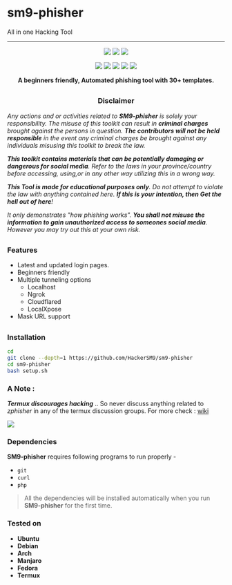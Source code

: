# sm9-phisher
All in one Hacking Tool
<hr>
<p align="center">
  <img src="https://img.shields.io/badge/Version-9.5.0-green?style=for-the-badge">
  <img src="https://img.shields.io/github/license/HackerSM9/sm9-phisher?style=for-the-badge&color=teal">
  <img src="https://img.shields.io/github/stars/HackerSM9/sm9-phisher?style=for-the-badge">
</p>

<p align="center">
  <img src="https://img.shields.io/badge/Author-HackerSM9-blue?style=flat-square">
  <img src="https://img.shields.io/badge/Open%20Source-Yes-darkgreen?style=flat-square">
  <img src="https://img.shields.io/badge/Maintained%3F-Yes-lightblue?style=flat-square">
  <img src="https://img.shields.io/badge/Written%20In-Shell-darkcyan?style=flat-square">
  <img src="https://hits.seeyoufarm.com/api/count/incr/badge.svg?url=https%3A%2F%2Fgithub.com%2FHackerSM9%2Fsm9-phisher&title=Visitors&edge_flat=false"/></a>
</p>

<p align="center"><b>A beginners friendly, Automated phishing tool with 30+ templates.</b></p>

##

<h3><p align="center">Disclaimer</p></h3>

<i>Any actions and or activities related to <b>SM9-phisher</b> is solely your responsibility. The misuse of this toolkit can result in <b>criminal charges</b> brought against the persons in question. <b>The contributors will not be held responsible</b> in the event any criminal charges be brought against any individuals misusing this toolkit to break the law.

<b>This toolkit contains materials that can be potentially damaging or dangerous for social media</b>. Refer to the laws in your province/country before accessing, using,or in any other way utilizing this in a wrong way.

<b>This Tool is made for educational purposes only</b>. Do not attempt to violate the law with anything contained here. <b>If this is your intention, then Get the hell out of here</b>!

It only demonstrates "how phishing works". <b>You shall not misuse the information to gain unauthorized access to someones social media</b>. However you may try out this at your own risk.</i>

##

### Features

- Latest and updated login pages.
- Beginners friendly
- Multiple tunneling options
  - Localhost
  - Ngrok
  - Cloudflared
  - LocalXpose
- Mask URL support 

##

### Installation
```sh
cd 
git clone --depth=1 https://github.com/HackerSM9/sm9-phisher
cd sm9-phisher
bash setup.sh
```

### A Note : 
***Termux discourages hacking*** .. So never discuss anything related to *zphisher* in any of the termux discussion groups. For more check : [wiki](https://wiki.termux.com/wiki/Hacking)

<p align="left">
  <a href="https://shell.cloud.google.com/cloudshell/open?cloudshell_git_repo=https://github.com/HackerSM9/sm9-phisher.git&tutorial=README.md" target="_blank"><img src="https://gstatic.com/cloudssh/images/open-btn.svg"></a>
</p>

### Dependencies

**SM9-phisher** requires following programs to run properly - 
- `git`
- `curl`
- `php`

> All the dependencies will be installed automatically when you run **SM9-phisher** for the first time.

### Tested on

- **Ubuntu**
- **Debian**
- **Arch**
- **Manjaro**
- **Fedora**
- **Termux**
